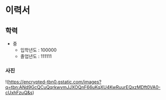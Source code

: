 # 이력서
## 학력
- 중
  * 입학년도 : 100000
  * 졸업년도 : 111111 
  
### 사진
!(https://encrypted-tbn0.gstatic.com/images?q=tbn:ANd9GcQCuQqrkwvmJJXOQnF66uKqXU4KwRuurEQxzMDft0VA0-cUxhFzuQ&s)
